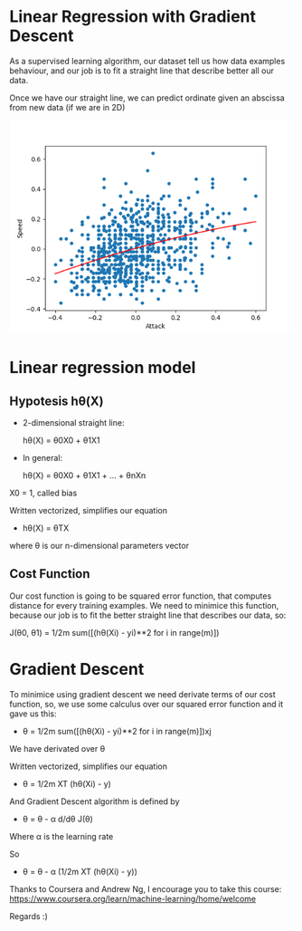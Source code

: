 # Linear Regression with Gradient Descent
As a supervised learning algorithm, our dataset tell us how data examples behaviour, and our job is to fit a straight line that describe better all our data.

Once we have our straight line, we can predict ordinate given an abscissa from new data (if we are in 2D)

![linear_regression](https://github.com/JhonSanz/linear_regression_gradient_descent/blob/master/linear_regression.png?raw=true)



# Linear regression model

## Hypotesis hθ(X)

- 2-dimensional straight line:

  hθ(X) = θ0X0 + θ1X1

- In general:

  hθ(X) = θ0X0 + θ1X1 + ... + θnXn

X0 = 1, called bias

Written vectorized, simplifies our equation

- hθ(X) = θTX

where θ is our n-dimensional parameters vector

## Cost Function

Our cost function is going to be squared error function, that computes distance for every training examples. We need to minimice this function, because our job is to fit the better straight line that describes our data, so:

J(θ0, θ1) = 1/2m sum([(hθ(Xi) - yi)**2 for i in range(m)])


# Gradient Descent

To minimice using gradient descent we need derivate terms of our cost function, so, we use some calculus over our squared error function and it gave us this:

- θ = 1/2m sum([(hθ(Xi) - yi)**2 for i in range(m)])xj

We have derivated over θ

Written vectorized, simplifies our equation

- θ = 1/2m XT (hθ(Xi) - y)

And Gradient Descent algorithm is defined by

- θ = θ - α d/dθ J(θ)

Where α is the learning rate

So

- θ = θ - α (1/2m XT (hθ(Xi) - y))


Thanks to Coursera and Andrew Ng, I encourage you to take this course:
https://www.coursera.org/learn/machine-learning/home/welcome

Regards :)
